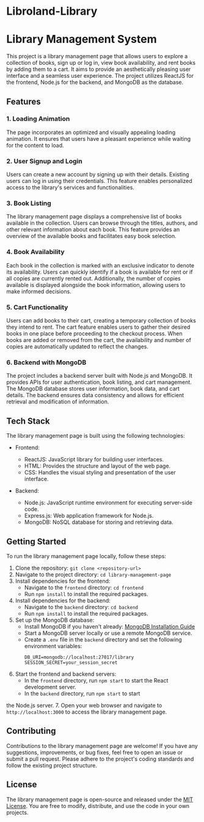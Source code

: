 # Libroland-Library
# Library Management System

This project is a library management page that allows users to explore a collection of books, sign up or log in, view book availability, and rent books by adding them to a cart. It aims to provide an aesthetically pleasing user interface and a seamless user experience. The project utilizes ReactJS for the frontend, Node.js for the backend, and MongoDB as the database.

## Features

### 1. Loading Animation
The page incorporates an optimized and visually appealing loading animation. It ensures that users have a pleasant experience while waiting for the content to load.

### 2. User Signup and Login
Users can create a new account by signing up with their details. Existing users can log in using their credentials. This feature enables personalized access to the library's services and functionalities.

### 3. Book Listing
The library management page displays a comprehensive list of books available in the collection. Users can browse through the titles, authors, and other relevant information about each book. This feature provides an overview of the available books and facilitates easy book selection.

### 4. Book Availability
Each book in the collection is marked with an exclusive indicator to denote its availability. Users can quickly identify if a book is available for rent or if all copies are currently rented out. Additionally, the number of copies available is displayed alongside the book information, allowing users to make informed decisions.

### 5. Cart Functionality
Users can add books to their cart, creating a temporary collection of books they intend to rent. The cart feature enables users to gather their desired books in one place before proceeding to the checkout process. When books are added or removed from the cart, the availability and number of copies are automatically updated to reflect the changes.

### 6. Backend with MongoDB
The project includes a backend server built with Node.js and MongoDB. It provides APIs for user authentication, book listing, and cart management. The MongoDB database stores user information, book data, and cart details. The backend ensures data consistency and allows for efficient retrieval and modification of information.

## Tech Stack

The library management page is built using the following technologies:

- Frontend:
  - ReactJS: JavaScript library for building user interfaces.
  - HTML: Provides the structure and layout of the web page.
  - CSS: Handles the visual styling and presentation of the user interface.

- Backend:
  - Node.js: JavaScript runtime environment for executing server-side code.
  - Express.js: Web application framework for Node.js.
  - MongoDB: NoSQL database for storing and retrieving data.

## Getting Started

To run the library management page locally, follow these steps:

1. Clone the repository: `git clone <repository-url>`
2. Navigate to the project directory: `cd library-management-page`
3. Install dependencies for the frontend:
   - Navigate to the `frontend` directory: `cd frontend`
   - Run `npm install` to install the required packages.
4. Install dependencies for the backend:
   - Navigate to the `backend` directory: `cd backend`
   - Run `npm install` to install the required packages.
5. Set up the MongoDB database:
   - Install MongoDB if you haven't already: [MongoDB Installation Guide](https://docs.mongodb.com/manual/installation/)
   - Start a MongoDB server locally or use a remote MongoDB service.
   - Create a `.env` file in the `backend` directory and set the following environment variables:
     ```
     DB_URI=mongodb://localhost:27017/library
     SESSION_SECRET=your_session_secret
     ```
6. Start the frontend and backend servers:
   - In the `frontend` directory, run `npm start` to start the React development server.
   - In the `backend` directory, run `npm start` to start

 the Node.js server.
7. Open your web browser and navigate to `http://localhost:3000` to access the library management page.

## Contributing

Contributions to the library management page are welcome! If you have any suggestions, improvements, or bug fixes, feel free to open an issue or submit a pull request. Please adhere to the project's coding standards and follow the existing project structure.

## License

The library management page is open-source and released under the [MIT License](LICENSE). You are free to modify, distribute, and use the code in your own projects.
